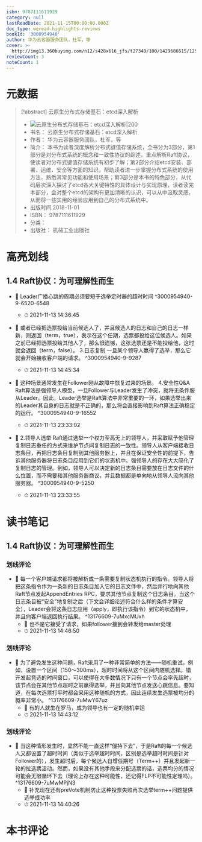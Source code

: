 ```yaml
---
isbn: 9787111611929
category: null
lastReadDate: 2021-11-15T00:00:00.000Z
doc_type: weread-highlights-reviews
bookId: '3000954940'
author: 华为云容器服务团队，杜军，等
cover: >-
  http://img13.360buyimg.com/n12/s428x616_jfs/t27340/100/1429686515/125856/8175645/5be3d9acNfedebe3e.jpg
reviewCount: 3
noteCount: 1
---
```

# 元数据
> [!abstract] 云原生分布式存储基石：etcd深入解析
> - ![ 云原生分布式存储基石：etcd深入解析|200](http://img13.360buyimg.com/n12/s428x616_jfs/t27340/100/1429686515/125856/8175645/5be3d9acNfedebe3e.jpg)
> - 书名： 云原生分布式存储基石：etcd深入解析
> - 作者： 华为云容器服务团队，杜军，等
> - 简介： 本书为读者深度解析分布式键值存储系统，全书分为3部分，第1部分是对分布式系统的概念和一致性协议的综述，重点解析Raft协议，使读者对分布式键值存储系统有初步了解；第2部分介绍etcd安装、部署、运维、安全等方面的知识，帮助读者进一步掌握分布式系统的使用方法，熟悉其常见功能和使用场景；第3部分是本书的特色部分，从代码层次深入探讨了etcd各大关键特性的具体设计与实现原理，读者读完本部分，会对整个etcd的架构有更加清晰的认识，可以从中汲取灵感，从而将一些实用的经验应用到自己的分布式系统中。
> - 出版时间 2018-11-01
> - ISBN： 9787111611929
> - 分类： 
> - 出版社： 机械工业出版社

# 高亮划线

## 1.4 Raft协议：为可理解性而生


- 📌 Leader广播心跳的周期必须要短于选举定时器的超时时间 ^3000954940-9-6520-6548
    - ⏱ 2021-11-13 14:36:45 

- 📌 或者已经把选票投给当前候选人了，并且候选人的日志和自己的日志一样新，则返回（term，true），表示在这个任期，选票都投给这位候选人。如果之前已经把选票投给其他人了，那么很遗憾，这张选票还是不能投给他，这时就会返回（term，false）。
3.日志复制
一旦某个领导人赢得了选举，那么它就会开始接收客户端的请求。 ^3000954940-9-9287
    - ⏱ 2021-11-13 14:45:34 

- 📌 这种场景通常发生在Follower刚从故障中恢复过来的场景。
4.安全性Q&A
Raft算法是强领导人模型，一旦Follower与Leader发生了冲突，就将无条件服从Leader。因此，Leader选举是Raft算法中非常重要的一环，如果选举出来的Leader其自身的日志就是不正确的，那么将会直接影响到Raft算法正确稳定的运行。 ^3000954940-9-16552
    - ⏱ 2021-11-13 23:33:02 

- 📌 2.领导人选举
Raft通过选举一个权力至高无上的领导人，并采取赋予他管理复制日志重任的方式来维护节点间复制日志的一致性。领导人从客户端接收日志条目，再把日志条目复制到其他服务器上，并且在保证安全性的前提下，告诉其他服务器将日志条目应用到它们的状态机中。强领导人的存在大大简化了复制日志的管理。例如，领导人可以决定新的日志条目需要放在日志文件的什么位置，而不需要和其他服务器商议，并且数据都是单向地从领导人流向其他服务器。 ^3000954940-9-5250
    - ⏱ 2021-11-13 23:33:55 
# 读书笔记

## 1.4 Raft协议：为可理解性而生

### 划线评论
- 📌 每一个客户端请求都将被解析成一条需要复制状态机执行的指令。领导人将把这条指令作为一条新的日志条目加入它的日志文件中，然后并行地向其他Raft节点发起AppendEntries RPC，要求其他节点复制这个日志条目。当这个日志条目被“安全”地复制之后（下文会详细论述符合什么样的条件才算安全），Leader会将这条日志应用（apply，即执行该指令）到它的状态机中，并且向客户端返回执行结果。  ^13176609-7uMxcMUxh
    - 💭 也不是它接受了请求，如果follower接到会转发给master处理
    - ⏱ 2021-11-13 14:46:50

### 划线评论
- 📌 为了避免发生这种问题，Raft采用了一种非常简单的方法——随机重试。例如，设置一个区间（150～300ms），超时时间将从这个区间内随机选择。错开发起竞选的时间窗口，可以使得在大多数情况下只有一个节点会率先超时，该节点会在其他节点超时之前赢得选举，并且向其他节点发送心跳信息。要知道，在每次选票打平时都会采用这种随机的方式，因此连续发生选票被均分的概率非常小。  ^13176609-7uMwY67uz
    - 💭 有的人就生在罗马，成为领导也有一定的随机幸运
    - ⏱ 2021-11-13 14:43:12

### 划线评论
- 📌 当这种情形发生时，显然不能一直这样“僵持下去”，于是Raft的每一个候选人又都设置了超时时间（类似于选举超时时间，区别是选举超时时间是针对Follower的），发生超时后，每个候选人自增任期号（Term++）并且发起新一轮的拉选票活动。然而，如果没有其他手段来分配选票的话，选票均分的情况可能会无限循环下去（理论上存在这种可能性，还记得FLP不可能性定理吗）。  ^13176609-7uMwMPjN3
    - 💭 补充现在还有preVote机制防止这种投票失败再次选举term++问题提供选举成功率
    - ⏱ 2021-11-13 14:40:26
   
# 本书评论
